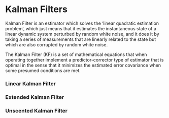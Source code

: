 # Kalman Filters

Kalman Filter is an estimator which solves the ‘linear quadratic estimation problem’, which just means that it estimates the instantaneous state of a linear dynamic system perturbed by random white noise, and it does it by taking a series of measurements that are linearly related to the state but which are also corrupted by random white noise.

The Kalman Filter (KF) is a set of mathematical equations that when operating together implement a predictor-corrector type of estimator that is optimal in the sense that it minimizes the estimated error covariance when some presumed conditions are met.


### Linear Kalman Filter

### Extended Kalman Filter

### Unscented Kalman Filter

